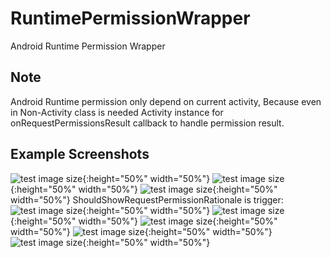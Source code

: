 # RuntimePermissionWrapper
Android Runtime Permission Wrapper

## Note
Android Runtime permission only depend on current activity, 
Because even in Non-Activity class is needed Activity instance for onRequestPermissionsResult callback to handle permission result.

## Example Screenshots
![test image size](/1.jpg?raw=true "Home Page"){:height="50%" width="50%"}
![test image size](/2.jpg?raw=true "First runtime request permission"){:height="50%" width="50%"}
![test image size](/3.jpg?raw=true "First runtime request denied"){:height="50%" width="50%"}
ShouldShowRequestPermissionRationale is trigger:
![test image size](/4.jpg?raw=true "User permission explanation"){:height="50%" width="50%"}
![test image size](/5.jpg?raw=true "Runtime request permission with NeverAskAgain option"){:height="50%" width="50%"}
![test image size](/6.jpg?raw=true "Runtime permission gradated"){:height="50%" width="50%"}
![test image size](/7.jpg?raw=true "NeverAskAgain user permission enabled"){:height="50%" width="50%"}
![test image size](/8.jpg?raw=true "App permission required dialog to navigate to setting"){:height="50%" width="50%"}
